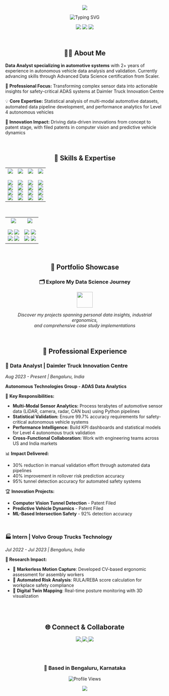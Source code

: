 <!-- Header with Animated Typing Effect -->
<p align="center">
  <img src="https://capsule-render.vercel.app/api?type=waving&color=gradient&customColorList=12,20,14,25,17&height=200&section=header&text=Shishir%20Bhat&fontSize=50&fontColor=fff&animation=twinkling&fontAlignY=35" />
</p>


<div align="center">
  <img src="https://readme-typing-svg.demolab.com?font=Fira+Code&size=24&duration=3000&pause=1000&color=2196F3&center=true&vCenter=true&random=false&width=500&lines=Data+Analyst;Automotive+Systems;Statistical+Modeling;ADAS+Analytics" alt="Typing SVG" />
</div>

<p align="center">
  <img src="https://img.shields.io/badge/🏢_Current role-Data_Analyst-2196F3?style=for-the-badge&labelColor=0D1117" />
  <img src="https://img.shields.io/badge/🎯_Specialization-Automotive_ADAS-4CAF50?style=for-the-badge&labelColor=0D1117" />
  <img src="https://img.shields.io/badge/📚_Advancing-Data_Science-FF6B35?style=for-the-badge&labelColor=0D1117" />
</p>

<br>

<div align="center">
  <h2> 👨‍💻 About Me </h2>
</div>

**Data Analyst specializing in automotive systems** with 2+ years of experience in autonomous vehicle data analysis and validation. Currently advancing skills through Advanced Data Science certification from Scaler.

🔬 **Professional Focus:** Transforming complex sensor data into actionable insights for safety-critical ADAS systems at Daimler Truck Innovation Centre

💡 **Core Expertise:** Statistical analysis of multi-modal automotive datasets, automated data pipeline development, and performance analytics for Level 4 autonomous vehicles

🎯 **Innovation Impact:** Driving data-driven innovations from concept to patent stage, with filed patents in computer vision and predictive vehicle dynamics


<br>

<div align="center">
  <h2> 🧠 Skills & Expertise </h2>
</div>

<div align="center">

<table>
<tr>
<td align="center" width="25%">
<img src="https://img.shields.io/badge/🐍-Programming-4CAF50?style=for-the-badge&labelColor=0D1117" />
<br><br>
<img src="https://img.shields.io/badge/Python-FFD43B?style=flat-square&logo=python&logoColor=blue" />
<br>
<img src="https://img.shields.io/badge/SQL-CC2927?style=flat-square&logo=microsoft-sql-server&logoColor=white" />
<br>
<img src="https://img.shields.io/badge/NumPy-777BB4?style=flat-square&logo=numpy&logoColor=white" />
<br>
<img src="https://img.shields.io/badge/Pandas-2C2D72?style=flat-square&logo=pandas&logoColor=white" />
</td>

<td align="center" width="25%">
<img src="https://img.shields.io/badge/📊-Data_Analysis-2196F3?style=for-the-badge&labelColor=0D1117" />
<br><br>
<img src="https://img.shields.io/badge/EDA-Exploratory_Analysis-success?style=flat-square" />
<br>
<img src="https://img.shields.io/badge/Data_Cleaning-Quality_Assurance-informational?style=flat-square" />
<br>
<img src="https://img.shields.io/badge/Hypothesis_Testing-Statistical_Inference-important?style=flat-square" />
<br>
<img src="https://img.shields.io/badge/A/B_Testing-Experiment_Design-blueviolet?style=flat-square" />
</td>

<td align="center" width="25%">
<img src="https://img.shields.io/badge/🤖-Machine_Learning-FF6B35?style=for-the-badge&labelColor=0D1117" />
<br><br>
<img src="https://img.shields.io/badge/Scikit_Learn-F7931E?style=flat-square&logo=scikit-learn&logoColor=white" />
<br>
<img src="https://img.shields.io/badge/OpenCV-27338e?style=flat-square&logo=OpenCV&logoColor=white" />
<br>
<img src="https://img.shields.io/badge/Linear_Regression-Gradient_Descent-orange?style=flat-square" />
<br>
<img src="https://img.shields.io/badge/Feature_Engineering-Data_Preprocessing-yellowgreen?style=flat-square" />
</td>

<td align="center" width="25%">
<img src="https://img.shields.io/badge/📈-Visualization-9C27B0?style=for-the-badge&labelColor=0D1117" />
<br><br>
<img src="https://img.shields.io/badge/Tableau-E97627?style=flat-square&logo=Tableau&logoColor=white" />
<br>
<img src="https://img.shields.io/badge/Excel-217346?style=flat-square&logo=microsoft-excel&logoColor=white" />
<br>
<img src="https://img.shields.io/badge/Seaborn-3776AB?style=flat-square&logo=seaborn&logoColor=white" />
<br>
<img src="https://img.shields.io/badge/Product_Analytics-KPI_Analysis-lightblue?style=flat-square" />
</td>
</tr>
</table>

<br>

<table>
<tr>
<td align="center" width="50%">
<img src="https://img.shields.io/badge/🗄️-Database_&_Querying-607D8B?style=for-the-badge&labelColor=0D1117" />
<br><br>
<img src="https://img.shields.io/badge/MySQL-005C84?style=flat-square&logo=mysql&logoColor=white" />
<img src="https://img.shields.io/badge/BigQuery-669DF6?style=flat-square&logo=googlebigquery&logoColor=white" />
<br>
<img src="https://img.shields.io/badge/SQL_Joins-Advanced_Queries-blue?style=flat-square" />
<img src="https://img.shields.io/badge/Window_Functions-Data_Aggregation-green?style=flat-square" />
</td>

<td align="center" width="50%">
<img src="https://img.shields.io/badge/📐-Mathematical_Foundation-E91E63?style=for-the-badge&labelColor=0D1117" />
<br><br>
<img src="https://img.shields.io/badge/Statistics-Probability_Theory-orange?style=flat-square" />
<img src="https://img.shields.io/badge/Math_for_ML-Optimization-purple?style=flat-square" />
<br>
<img src="https://img.shields.io/badge/Statistical_Inference-Analytical_Thinking-red?style=flat-square" />
<img src="https://img.shields.io/badge/Logistic_Regression-Classification-teal?style=flat-square" />
</td>
</tr>
</table>

</div>

<br>

<div align="center">
  <h2> 🚀 Portfolio Showcase </h2>
</div>

<div align="center">
  
### 🗂️ **Explore My Data Science Journey**

<a href="https://github.com/ShishirBhat-Labs/Portfolio">
  <img src="https://img.shields.io/badge/📊_View_Complete_Portfolio-000000?style=for-the-badge&logo=github&logoColor=white&labelColor=4CAF50&color=2196F3" height="50"/>
</a>

<br>

*Discover my projects spanning personal data insights, industrial ergonomics,<br>
and comprehensive case study implementations*
</div>

<br>

<div align="center">
  <h2> 🏢 Professional Experience </h2>
</div>

### 🚛 **Data Analyst** | Daimler Truck Innovation Centre
*Aug 2023 - Present | Bengaluru, India*

**Autonomous Technologies Group - ADAS Data Analytics**

🎯 **Key Responsibilities:**
- **Multi-Modal Sensor Analytics:** Process terabytes of automotive sensor data (LiDAR, camera, radar, CAN bus) using Python pipelines
- **Statistical Validation:** Ensure 99.7% accuracy requirements for safety-critical autonomous vehicle systems
- **Performance Intelligence:** Build KPI dashboards and statistical models for Level 4 autonomous truck validation
- **Cross-Functional Collaboration:** Work with engineering teams across US and India markets

📊 **Impact Delivered:**
- 30% reduction in manual validation effort through automated data pipelines
- 40% improvement in rollover risk prediction accuracy
- 95% tunnel detection accuracy for automated safety systems

🏆 **Innovation Projects:**
- **Computer Vision Tunnel Detection** - Patent Filed
- **Predictive Vehicle Dynamics** - Patent Filed  
- **ML-Based Intersection Safety** - 92% detection accuracy

<br>

### 🏭 **Intern** | Volvo Group Trucks Technology
*Jul 2022 - Jul 2023 | Bengaluru, India*

**🔬 Research Impact:**

- 🎥 **Markerless Motion Capture**: Developed CV-based ergonomic assessment for assembly workers
- 📐 **Automated Risk Analysis**: RULA/REBA score calculation for workplace safety compliance
- 🔄 **Digital Twin Mapping**: Real-time posture monitoring with 3D visualization


<br>


<br>

<div align="center">
  <h2> 🌐 Connect & Collaborate </h2>
</div>


<div align="center">

<a href="mailto:shishir.r.bhat@gmail.com">
  <img src="https://img.shields.io/badge/Gmail-EA4335?style=for-the-badge&logo=gmail&logoColor=white" />
</a>
<a href="https://www.linkedin.com/in/shishir-bhat">
  <img src="https://img.shields.io/badge/LinkedIn-0A66C2?style=for-the-badge&logo=linkedin&logoColor=white" />
</a>
<a href="https://github.com/ShishirBhat-Labs">
  <img src="https://img.shields.io/badge/GitHub-181717?style=for-the-badge&logo=github&logoColor=white" />
</a>

<br><br>


### 📱 **Based in Bengaluru, Karnataka**


</div>


<div align="center">
  <img src="https://komarev.com/ghpvc/?username=ShishirBhat-Labs&style=for-the-badge&color=blue" alt="Profile Views" />
</div>




<!-- Animated Footer -->
<p align="center">
  <img src="https://capsule-render.vercel.app/api?type=waving&color=gradient&customColorList=12,20,14,25,17&height=120&section=footer&animation=twinkling"/>
</p>


